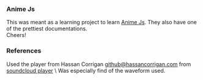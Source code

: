 ### Anime Js

This was meant as a learning project to learn [Anime Js](https://animejs.com/).
They also have one of the prettiest documentations.\
Cheers!



### References

Used the player from Hassan Corrigan <github@hassancorrigan.com> from [soundcloud player](https://github.com/HassanCorrigan/soundcloud-player)
\ Was especially find of the waveform used.
